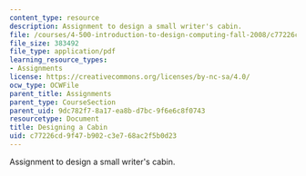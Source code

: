 ```yaml
---
content_type: resource
description: Assignment to design a small writer's cabin.
file: /courses/4-500-introduction-to-design-computing-fall-2008/c77226cd9f47b902c3e768ac2f5b0d23_assn1.pdf
file_size: 383492
file_type: application/pdf
learning_resource_types:
- Assignments
license: https://creativecommons.org/licenses/by-nc-sa/4.0/
ocw_type: OCWFile
parent_title: Assignments
parent_type: CourseSection
parent_uid: 9dc782f7-8a17-ea8b-d7bc-9f6e6c8f0743
resourcetype: Document
title: Designing a Cabin
uid: c77226cd-9f47-b902-c3e7-68ac2f5b0d23
---
```

Assignment to design a small writer's cabin.